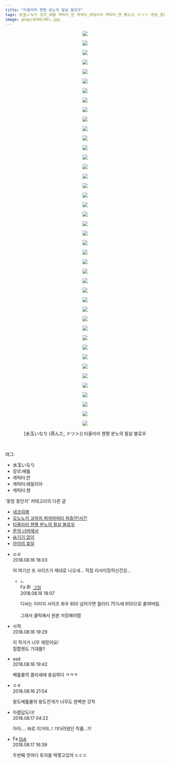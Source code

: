 ```yaml
---
title: "타올라라 첸짱 분노의 필살 블로우"
tags: 水玉いなり 장르_배틀 캐릭터_란 캐릭터_레밀리아 캐릭터_첸 茶んた ドツト 동방_동인지
image: ghap/4598/001.jpg
---
```

<div class="article">
<p style="text-align: center; clear: none; float: none;"><img src="{{ site.nasurl }}/ghap/4598/001.jpg"/></p>
<p style="text-align: center; clear: none; float: none;"><img src="{{ site.nasurl }}/ghap/4598/002.jpg"/></p>
<p style="text-align: center; clear: none; float: none;"><img src="{{ site.nasurl }}/ghap/4598/003.jpg"/></p>
<p style="text-align: center; clear: none; float: none;"><img src="{{ site.nasurl }}/ghap/4598/004.jpg"/></p>
<p style="text-align: center; clear: none; float: none;"><img src="{{ site.nasurl }}/ghap/4598/005.jpg"/></p>
<p style="text-align: center; clear: none; float: none;"><img src="{{ site.nasurl }}/ghap/4598/006.jpg"/></p>
<p style="text-align: center; clear: none; float: none;"><img src="{{ site.nasurl }}/ghap/4598/007.jpg"/></p>
<p style="text-align: center; clear: none; float: none;"><img src="{{ site.nasurl }}/ghap/4598/008.jpg"/></p>
<p style="text-align: center; clear: none; float: none;"><img src="{{ site.nasurl }}/ghap/4598/009.jpg"/></p>
<p style="text-align: center; clear: none; float: none;"><img src="{{ site.nasurl }}/ghap/4598/010.jpg"/></p>
<p style="text-align: center; clear: none; float: none;"><img src="{{ site.nasurl }}/ghap/4598/011.jpg"/></p>
<p style="text-align: center; clear: none; float: none;"><img src="{{ site.nasurl }}/ghap/4598/012.jpg"/></p>
<p style="text-align: center; clear: none; float: none;"><img src="{{ site.nasurl }}/ghap/4598/013.jpg"/></p>
<p style="text-align: center; clear: none; float: none;"><img src="{{ site.nasurl }}/ghap/4598/014.jpg"/></p>
<p style="text-align: center; clear: none; float: none;"><img src="{{ site.nasurl }}/ghap/4598/015.jpg"/></p>
<p style="text-align: center; clear: none; float: none;"><img src="{{ site.nasurl }}/ghap/4598/016.jpg"/></p>
<p style="text-align: center; clear: none; float: none;"><img src="{{ site.nasurl }}/ghap/4598/017.jpg"/></p>
<p style="text-align: center; clear: none; float: none;"><img src="{{ site.nasurl }}/ghap/4598/018.jpg"/></p>
<p style="text-align: center; clear: none; float: none;"><img src="{{ site.nasurl }}/ghap/4598/019.jpg"/></p>
<p style="text-align: center; clear: none; float: none;"><img src="{{ site.nasurl }}/ghap/4598/020.jpg"/></p>
<p style="text-align: center; clear: none; float: none;"><img src="{{ site.nasurl }}/ghap/4598/021.jpg"/></p>
<p style="text-align: center; clear: none; float: none;"><img src="{{ site.nasurl }}/ghap/4598/022.jpg"/></p>
<p style="text-align: center; clear: none; float: none;"><img src="{{ site.nasurl }}/ghap/4598/023.jpg"/></p>
<p style="text-align: center; clear: none; float: none;"><img src="{{ site.nasurl }}/ghap/4598/024.jpg"/></p>
<p style="text-align: center; clear: none; float: none;"><img src="{{ site.nasurl }}/ghap/4598/025.jpg"/></p>
<p style="text-align: center; clear: none; float: none;"><img src="{{ site.nasurl }}/ghap/4598/026.jpg"/></p>
<p style="text-align: center; clear: none; float: none;"><img src="{{ site.nasurl }}/ghap/4598/027.jpg"/></p>
<p style="text-align: center; clear: none; float: none;"><img src="{{ site.nasurl }}/ghap/4598/028.jpg"/></p>
<p style="text-align: center; clear: none; float: none;"><img src="{{ site.nasurl }}/ghap/4598/029.jpg"/></p>
<p style="text-align: center; clear: none; float: none;"><img src="{{ site.nasurl }}/ghap/4598/030.jpg"/></p>
<p style="text-align: center; clear: none; float: none;"><img src="{{ site.nasurl }}/ghap/4598/031.jpg"/></p>
<p style="text-align: center; clear: none; float: none;"><img src="{{ site.nasurl }}/ghap/4598/032.jpg"/></p>
<p style="text-align: center; clear: none; float: none;"><img src="{{ site.nasurl }}/ghap/4598/033.jpg"/></p>
<p style="text-align: center; clear: none; float: none;"><img src="{{ site.nasurl }}/ghap/4598/034.jpg"/></p>
<p style="text-align: center; clear: none; float: none;"><img src="{{ site.nasurl }}/ghap/4598/035.jpg"/></p>
<p style="text-align: center; clear: none; float: none;"><img src="{{ site.nasurl }}/ghap/4598/036.jpg"/></p>
<p style="text-align: center; clear: none; float: none;"><img src="{{ site.nasurl }}/ghap/4598/037.jpg"/></p>
<p style="text-align: center; clear: none; float: none;"><img src="{{ site.nasurl }}/ghap/4598/038.jpg"/></p>
<p style="text-align: center; clear: none; float: none;"><img src="{{ site.nasurl }}/ghap/4598/039.jpg"/></p>
<p style="text-align: center; clear: none; float: none;"><img src="{{ site.nasurl }}/ghap/4598/040.jpg"/></p>
<p style="text-align: center; clear: none; float: none;"><img src="{{ site.nasurl }}/ghap/4598/041.jpg"/></p>
<p style="text-align: center; clear: none; float: none;"><img src="{{ site.nasurl }}/ghap/4598/042.jpg"/></p>
<p style="text-align: center; clear: none; float: none;">[水玉いなり (茶んた, ドツト)] 타올라라 첸짱 분노의 필살 블로우</p>
<p><br/></p>
</div><div class="tagTrail">
<p>태그: </p>
<ul>
<li>水玉いなり</li>
<li>장르:배틀</li>
<li>캐릭터:란</li>
<li>캐릭터:레밀리아</li>
<li>캐릭터:첸</li>
</ul>
</div><div class="another">
<p>'동방 동인지' 카테고리의 다른 글</p>
<ul>
<li><a href="/2018-08-21-ghap_4602">네코히메</a></li>
<li><a href="/2018-08-16-ghap_4599">오노노키 코마치 파자마파티 피츄!인사건</a></li>
<li><a href="/2018-08-16-ghap_4598">타올라라 첸짱 분노의 필살 블로우</a></li>
<li><a href="/2018-08-16-ghap_4595">문의 너머에서</a></li>
<li><a href="/2018-08-16-ghap_4593">숨기기 없이</a></li>
<li><a href="/2018-08-16-ghap_4591">아야의 휴일</a></li>
</ul>
</div><div class="cb_module cb_fluid">
<div class="cb_wrt cb_profile">
<div class="comment">
<ul>
<li class="cb_thumb_off" id="comment15310203">
<div class="cb_comment_area">
<div class="cb_info_area">
<div class="cb_section">
<span class="cb_nick_name">ㅁㄹ</span>
</div>
<div class="cb_section">
<span class="cb_date">2018.08.16 18:03 </span>
</div>
</div>
<div class="cb_dsc_comment">
<p class="cb_dsc">
											어 여기선 또 사이즈가 제대로 나오네... 직접 리사이징하신건강...
										</p>
</div>
<ul>
<li class="cb_thumb_off" id="comment15310208">
<span class="cb_bu_subnode">ㄴ</span>
<div class="cb_comment_area">
<div class="cb_info_area">
<div class="cb_section">
<span class="cb_nick_name"><img alt="Favicon of https://ghaptouhou.tistory.com" height="16" onerror="this.onerror=null;this.parentNode.removeChild(this)" src="https://ghaptouhou.tistory.com/favicon.ico" width="16"/> <img alt="BlogIcon" height="16" onerror="this.parentNode.removeChild(this)" src="https://ghaptouhou.tistory.com/index.gif" width="16"/> <a href="https://ghaptouhou.tistory.com" onclick="return openLinkInNewWindow(this)"> 그압</a><span class="tistoryProfileLayerTrigger" onclick='TistoryProfile.show(event, this, {"title":"\uc800\uae30 \uc774\uac70 \ub098\uc911\uc5d0 \uc218\uc815 \uac00\ub2a5\ud558\ub098\uc694","url":"https:\/\/ghap.tistory.com","nickname":"\uadf8\uc555","items":[]}); return false;'></span></span>
</div>
<div class="cb_section">
<span class="cb_date">2018.08.16 18:07 </span>
</div>
</div>
<div class="cb_dsc_comment">
<p class="cb_dsc">
																디씨는 이미지 사이즈 좌우 850 넘어가면 퀄리티 75%에 650으로 줄여버림.<br/>
<br/>
그래서 클릭해서 원본 저장해야함
															</p>
</div>
</div>
</li>
</ul>
</div></li>
<li class="cb_thumb_off" id="comment15310253">
<div class="cb_comment_area">
<div class="cb_info_area">
<div class="cb_section">
<span class="cb_nick_name">사적</span>
</div>
<div class="cb_section">
<span class="cb_date">2018.08.16 19:29 </span>
</div>
</div>
<div class="cb_dsc_comment">
<p class="cb_dsc">
											이 작가거 너무 재밌어요!<br/>
힙합첸도 기대를!!
										</p>
</div>
</div></li>
<li class="cb_thumb_off" id="comment15310269">
<div class="cb_comment_area">
<div class="cb_info_area">
<div class="cb_section">
<span class="cb_nick_name">asd</span>
</div>
<div class="cb_section">
<span class="cb_date">2018.08.16 19:42 </span>
</div>
</div>
<div class="cb_dsc_comment">
<p class="cb_dsc">
											배틀물의 클리셰에 충실하다 ㅋㅋㅋ
										</p>
</div>
</div></li>
<li class="cb_thumb_off" id="comment15310349">
<div class="cb_comment_area">
<div class="cb_info_area">
<div class="cb_section">
<span class="cb_nick_name">ㅇㅎ</span>
</div>
<div class="cb_section">
<span class="cb_date">2018.08.16 21:54 </span>
</div>
</div>
<div class="cb_dsc_comment">
<p class="cb_dsc">
											왕도배틀물의 왕도전개가 너무도 완벽한 갓작
										</p>
</div>
</div></li>
<li class="cb_thumb_off" id="comment15310531">
<div class="cb_comment_area">
<div class="cb_info_area">
<div class="cb_section">
<span class="cb_nick_name">아름답도다!</span>
</div>
<div class="cb_section">
<span class="cb_date">2018.08.17 04:22 </span>
</div>
</div>
<div class="cb_dsc_comment">
<p class="cb_dsc">
											아아.... 바로 이거야..! 기다려왔던 작품...!!!
										</p>
</div>
</div></li>
<li class="cb_thumb_off" id="comment15310894">
<div class="cb_comment_area">
<div class="cb_info_area">
<div class="cb_section">
<span class="cb_nick_name"><img alt="Favicon of http://Trickster123@naver.com" height="16" onerror="this.onerror=null;this.parentNode.removeChild(this)" src="http://naver.com/favicon.ico" width="16"/> <a href="http://Trickster123@naver.com" onclick="return openLinkInNewWindow(this)">DjA</a></span>
</div>
<div class="cb_section">
<span class="cb_date">2018.08.17 16:39 </span>
</div>
</div>
<div class="cb_dsc_comment">
<p class="cb_dsc">
											두번째 컷마다 토끼들 떡찧고있어 ㄷㄷㄷ
										</p>
</div>
</div></li>
</ul>
</div>
</div><!-- commentList close -->
</div>